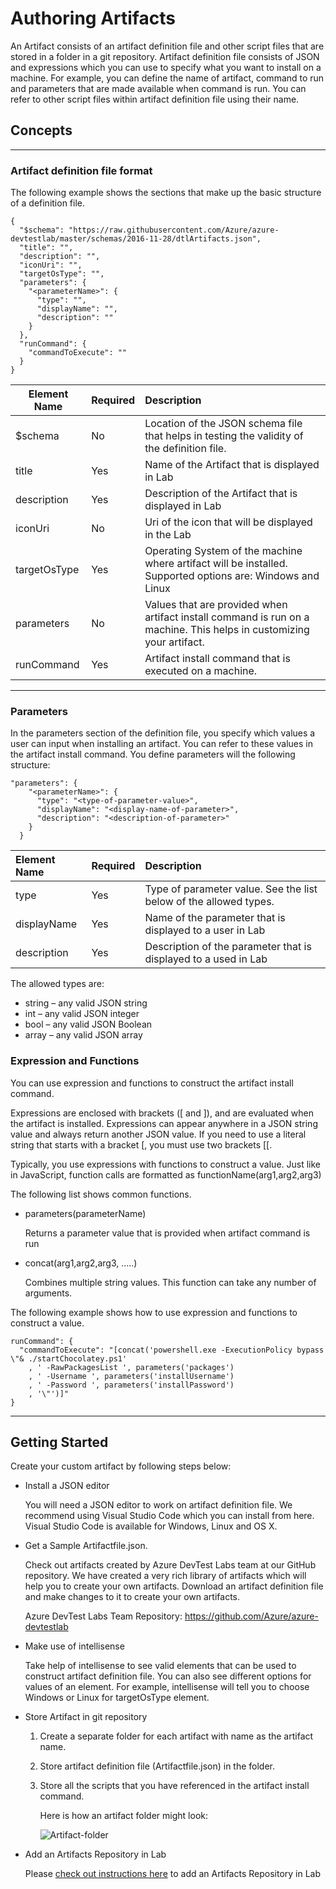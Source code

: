 # Authoring Artifacts

An Artifact consists of an artifact definition file and other script files that are stored
in a folder in a git repository. Artifact definition file consists of JSON and expressions
which you can use to specify what you want to install on a machine. For example, you can 
define the name of artifact, command to run and parameters that are made available when 
command is run. You can refer to other script files within artifact definition file using 
their name.
 
## Concepts
-------------------------------------------------------------------------------
### __Artifact definition file format__

The following example shows the sections that make up the basic structure of a definition 
file.

    {
      "$schema": "https://raw.githubusercontent.com/Azure/azure-devtestlab/master/schemas/2016-11-28/dtlArtifacts.json",
      "title": "",
      "description": "",
      "iconUri": "",
      "targetOsType": "",
      "parameters": {
        "<parameterName>": {
          "type": "",
          "displayName": "",
          "description": ""
        }
      },
      "runCommand": {
        "commandToExecute": ""
      }
    }


|Element Name |Required |Description
|-------------|:--------|:-----------
|$schema      |No       |Location of the JSON schema file that helps in testing the validity of the definition file.
|title        |Yes      |Name of the Artifact that is displayed in Lab
|description  |Yes      |Description of the Artifact that is displayed in Lab
|iconUri      |No       |Uri of the icon that will be displayed in the Lab
|targetOsType |Yes      |Operating System of the machine where artifact will be installed. Supported options are: Windows and Linux
|parameters   |No       |Values that are provided when artifact install command is run on a machine. This helps in customizing your artifact.
|runCommand   |Yes      |Artifact install command that is executed on a machine. 


-------------------------------------------------------------------------------
### __Parameters__

In the parameters section of the definition file, you specify which values a user can input when installing an artifact. You can refer to these values in the artifact install command. 
You define parameters will the following structure:

    "parameters": {
        "<parameterName>": {
          "type": "<type-of-parameter-value>",
          "displayName": "<display-name-of-parameter>",
          "description": "<description-of-parameter>"
        }
      }

|Element Name |Required |Description
|:------------|:--------|:----------
|type         |Yes      |Type of parameter value. See the list below of the allowed types.
|displayName  |Yes      |Name of the parameter that is displayed to a user in Lab
|description  |Yes      |Description of the parameter that is displayed to a used in Lab

The allowed types are:
- string – any valid JSON string 
- int – any valid JSON integer
- bool – any valid JSON Boolean
- array – any valid JSON array

### __Expression and Functions__

You can use expression and functions to construct the artifact install command.

Expressions are enclosed with brackets ([ and ]), and are evaluated when the artifact is
installed. Expressions can appear anywhere in a JSON string value and always return 
another JSON value. If you need to use a literal string that starts with a bracket [, 
you must use two brackets [[. 

Typically, you use expressions with functions to construct a value. Just like in 
JavaScript, function calls are formatted as functionName(arg1,arg2,arg3)

The following list shows common functions.
- parameters(parameterName)

  Returns a parameter value that is provided when artifact command is run

- concat(arg1,arg2,arg3, …..)

  Combines multiple string values. This function can take any number of arguments.
  

The following example shows how to use expression and functions to construct a value. 

    runCommand": { 
      "commandToExecute": "[concat('powershell.exe -ExecutionPolicy bypass \"& ./startChocolatey.ps1'
        , ' -RawPackagesList ', parameters('packages')
        , ' -Username ', parameters('installUsername')
        , ' -Password ', parameters('installPassword')
        , '\"')]" 
    }

-------------------------------------------------------------------------------

## Getting Started

Create your custom artifact by following steps below:
- Install a JSON editor

  You will need a JSON editor to work on artifact definition file. We recommend using 
  Visual Studio Code which you can install from here. Visual Studio Code is available 
  for Windows, Linux and OS X.
  
- Get a Sample Artifactfile.json.
  
  Check out artifacts created by Azure DevTest Labs team at our GitHub repository. We have 
  created a very rich library of artifacts which will help you to create your own 
  artifacts. Download an artifact definition file and make changes to it to create 
  your own artifacts.
  
  Azure DevTest Labs Team Repository: https://github.com/Azure/azure-devtestlab
  
- Make use of intellisense

  Take help of intellisense to see valid elements that can be used to construct artifact 
  definition file. You can also see different options for values of an element. For 
  example, intellisense will tell you to choose Windows or Linux for targetOsType element.

- Store Artifact in git repository

  1. Create a separate folder for each artifact with name as the artifact name.
  2. Store artifact definition file (Artifactfile.json) in the folder.
  3. Store all the scripts that you have referenced in the artifact install command.
  
     Here is how an artifact folder might look:
     
     ![Artifact-folder]( .../../../Documentation/images/artifact-folder-github.png)
 

- Add an Artifacts Repository in Lab

  Please [check out instructions here](https://azure.microsoft.com/en-us/documentation/articles/devtest-lab-add-artifact-repo/) to add an Artifacts Repository in Lab
